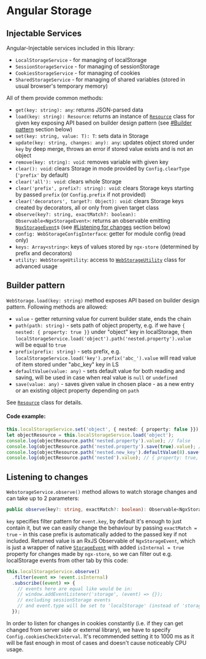 # Angular Storage
## Injectable Services
Angular-Injectable services included in this library:
- `LocalStorageService` - for managing of localStorage
- `SessionStorageService` - for managing of sessionStorage
- `CookiesStorageService` - for managing of cookies
- `SharedStorageService` - for managing of shared variables (stored in usual browser's temporary memory)

All of them provide common methods:
+ `get(key: string): any`: returns JSON-parsed data
+ `load(key: string): Resource`: returns an instance of [`Resource`](https://github.com/zoomsphere/ngx-store/src/service/resource.ts) class for given key exposing API based on builder design pattern (see [#Builder pattern](https://github.com/zoomsphere/ngx-store/tree/master/src/service#builder-pattern) section below)
+ `set(key: string, value: T): T`: sets data in Storage
+ `update(key: string, changes: any): any`: updates object stored under `key` by deep merge, throws an error if stored value exists and is not an object
+ `remove(key: string): void`: removes variable with given key
+ `clear(): void`: clears Storage in mode provided by `Config.clearType` (`'prefix'` by default)
+ `clear('all'): void`: clears whole Storage
+ `clear('prefix', prefix?: string): void`: clears Storage keys starting by passed `prefix` (or `Config.prefix` if not provided)
+ `clear('decorators', target?: Object): void`: clears Storage keys created by decorators, all or only from given target class
+ `observe(key?: string, exactMatch?: boolean): Observable<NgxStorageEvent>`: returns an observable emitting [`NgxStorageEvent`](https://github.com/zoomsphere/ngx-store/blob/master/src/utility/storage/storage-event.ts#L1)s (see [#Listening for changes](https://github.com/zoomsphere/ngx-store/tree/master/src/service#listening-for-changes) section below)
+ `config: WebStorageConfigInterface`: getter for module config (read only)
+ `keys: Array<string>`: keys of values stored by `ngx-store` (determined by prefix and decorators)
+ `utility: WebStorageUtility`: access to [`WebStorageUtility`](https://github.com/zoomsphere/ngx-store/src/utility/webstorage-utility.ts) class for advanced usage

## Builder pattern
`WebStorage.load(key: string)` method exposes API based on builder design pattern. Following methods are allowed:
+ `value` - getter returning value for current builder state, ends the chain
+ `path(path: string)` - sets path of object property, e.g. if we have `{ nested: { property: true }}` under "object" key in localStorage, then `localStorageService.load('object').path('nested.property').value` will be equal to `true`
+ `prefix(prefix: string)` - sets prefix, e.g. `localStorageService.load('key').prefix('abc_').value` will read value of item stored under "abc_key" key in LS
+ `defaultValue(value: any)` - sets default value for both reading and saving, will be used in case when real value is `null` or `undefined`
+ `save(value: any)` - saves given value in chosen place - as a new entry or an existing object property depending on `path`

See [`Resource`](https://github.com/zoomsphere/ngx-store/src/service/resource.ts) class for details.

#### Code example: 
```typescript
this.localStorageService.set('object', { nested: { property: false }});
let objectResource = this.localStorageService.load('object');
console.log(objectResource.path('nested.property').value); // false
console.log(objectResource.path('nested.property').save(true).value); // true
console.log(objectResource.path('nested.new_key').defaultValue(8).save(null).value); // 8
console.log(objectResource.path('nested').value); // { property: true, new_key: 8 }
```

## Listening to changes
`WebstorageService.observe()` method allows to watch storage changes and can take up to 2 parameters:
```typescript
public observe(key?: string, exactMatch?: boolean): Observable<NgxStorageEvent>;
```
`key` specifies filter pattern for `event.key`, by default it's enough to just contain it, but we can easily change the behaviour by passing `exactMatch = true` - in this case prefix is automatically added to the passed key if not included. Returned value is an RxJS Observable of `NgxStorageEvent`, which is just a wrapper of native [`StorageEvent`](https://developer.mozilla.org/en-US/docs/Web/API/StorageEvent) with added `isInternal = true` property for changes made by `ngx-store`, so we can filter out e.g. localStorage events from other tab by this code:
```typescript
this.localStorageService.observe()
  .filter(event => !event.isInternal)
  .subscribe((event) => {
    // events here are equal like would be in:
    // window.addEventListener('storage', (event) => {});
    // excluding sessionStorage events
    // and event.type will be set to 'localStorage' (instead of 'storage')
  });
```
In order to listen for changes in cookies constantly (i.e. if they can get changed from server side or external library), we have to specify `Config.cookiesCheckInterval`.  It's recommended setting it to 1000 ms as it will be fast enough in most of cases and doesn't cause noticeably CPU usage.
